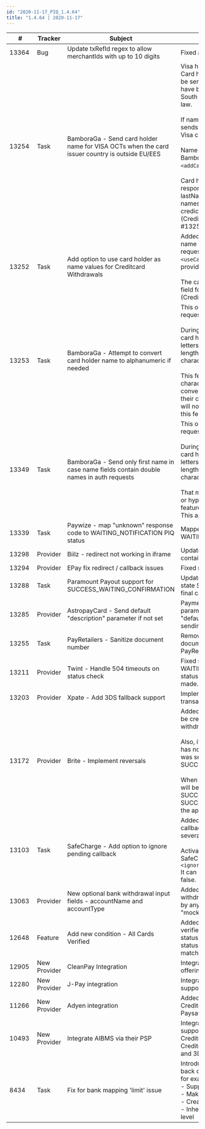 ```yaml
--- 
id: "2020-11-17_PIQ_1.4.64"
title: "1.4.64 | 2020-11-17"
--- 
```



| #     | Tracker     | Subject   | Description    |
|-------|-------------|-----------|----------------|
| 13364 | Bug | Update txRefId regex to allow merchantIds with up to 10 digits | Fixed a bug validating MIDs that has 10 digits |
| 13254 | Task | BamboraGa - Send card holder name for VISA OCTs when the card issuer country is outside EU/EES | Visa has a current requirement for OCT transactions. Card holder names (first name and last name) should be sent in authorization requests for Visa cards that have been issued outside EU or EEA. Cards issued in South Africa are required to have card holder names by law.<br/><br/>If name field support has been enabled this feature sends card holder names for OCT transactions using Visa cards issued outside EU/EEA.<br/><br/>Name field support for OCTs is enabled in BamboraGaConfig with: `<addCardHolderName>true</addCardHolderName>`. <br/><br/>Card holder names are by default taken from the response of MerchantVerifyUser (firstName and lastName) This can be overridden so card holder names will be taken from cardHolder value in the credicard withdrawal request (CreditcardWithdrawalInput) as described in ticket #13252  |
| 13252 | Task | Add option to use card holder as name values for Creditcard Withdrawals | Added a feature flag to enable sending card holder as name values for OCT transactions in authorization requests. Enabled by adding `<useCardholderAsName>true</useCardholderAsName>` in provider account config. <br/><br/>The card holder value is the value in the cardHolder field found in the creditcard withdrawal request (CreditcardWithdrawalInput). |
| 13253 | Task | BamboraGa - Attempt to convert card holder name to alphanumeric if needed | This only applies if sending card holder in authorization requests is enabled.<br/><br/>During authorization requests, BamboraGa accept only card holder names that are alphanumeric (a-z, A-Z letters or 0-9 digits) and of min length 1 and of max length 35. Having a card holder name with any other characters will cause the transaction to fail.<br/><br/> This feature will attempt to convert non alphanumeric characters to alphanumeric. For example: å will be converted to a, Š to S (characters will be converted to their canonical form). But some characters, like Cyrillic, will not be able to be converted to a latin character with this feature. |
| 13349 | Task | BamboraGa - Send only first name in case name fields contain double names in auth requests | This only applies if sending card holder in authorization requests is enabled.<br/><br/>During authorization requests BamboraGa accept only card holder names that are alphanumeric (a-z, A-Z letters or 0-9 digits) and of min length 1 and of max length 35. Having a card holder name with any other characters will cause the transaction to fail.<br/><br/> That means that any name sent cannot contain space or hyphen characters like in double names. This feature will send only the first name in a double name. This applies for both first names and family names. |
| 13339 | Task | Paywize - map "unknown" response code to WAITING_NOTIFICATION PIQ status | Mapped "unknown" response code to WAITING_NOTIFICATION status |
| 13298 | Provider | Biilz - redirect not working in iframe | Updated so that it's now possible to set the redirect container settings from BiilzConfig. |
| 13294 | Provider | EPay fix redirect / callback issues | Fixed redirect and callback issues for Epay 3DS. |
| 13288 | Task | Paramount Payout support for SUCCESS_WAITING_CONFIRMATION | Updated Paramount payouts to set the transactions to state SUCCESS_WAITING_CONFIRMATION until the final callback is received. |
| 13285 | Provider | AstropayCard - Send default "description" parameter if not set | PaymentIQ now sends value "NA" as the "description" parameter to AstropayCard if it's not set by the "defaultDescriptor" entry in the configuration. Not sending this parameter caused declined transactions. |
| 13255 | Task | PayRetailers - Sanitize document number | Removing all non-numerical characters from the documentNumber parameter before sending it to PayRetailers |
| 13211 | Provider | Twint - Handle 504 timeouts on status check | Fixed so that PIQ sets the status back to WAITING_INPUT when receiving 504 timeouts on the status request. This will allow a new status check to be made. |
| 13203 | Provider | Xpate - Add 3DS fallback support | Implemented support for credit card 3DS fallback transactions for Xpate. |
| 13172 | Provider | Brite - Implement reversals | Added support for reversals. A reversal transaction will be created if PIQ receives a failure callback for a withdrawal that was successfully sent to Brite.<br/><br/>Also, if a withdrawal was successfully sent but Brite has not yet sent a confirmation callback that the money was sent, the status in PIQ will be SUCCESS_WAITING_CONFIRMATION. <br/><br/>When the confirmation callback is received the status will be changed to either SUCCESS_WITHDRAWAL_AUTO_APPROVAL or SUCCESS_WITHDRAWAL_APPROVAL depending on the approval method. |
| 13103 | Task | SafeCharge - Add option to ignore pending callback | Added a configuration option to ignore the pending callbacks that can cause issues if SafeCharge sends several callbacks at the same time. <br/><br/>Activate this feature by adding the following in SafeChargeRestConfig:<br/>`<ignorePendingCallback>true</ignorePendingCallback>`<br/>It can be used both on account and top level. Default is false. |
| 13063 | Provider | New optional bank withdrawal input fields - accountName and accountType | Added two new fields that can be used with bank withdrawal TxTypes. The fields are currently not used by any provider, its use right now is only with the "mock" provider ManualBanking. |
| 12648 | Feature | Add new condition - All Cards Verified | Added a custom condition for Approval rules that verifies that all the user's accounts with a specified status and provider type has the specified verification status. Also added new actions to send email alerts on match. |
| 12905 | New Provider | CleanPay Integration | Integrated CleanPay which is a credit card provider offering 3DS deposits.|
| 12280 | New Provider | J-Pay integration | Integrated provider JPay which is a voucher solution supporting only deposits.  |
| 11266 | New Provider | Adyen integration | Added new payment methods to Adyen integration. Creditcard (including Auth, Capture, Void), Trustly, Paysafecard, Giropay and Swish. |
| 10493 | New Provider | Integrate AIBMS via their PSP  | Integrated AIBMS, a new credit card processor that supports CreditcardDeposit, Capture, Void, Refund, CreditcardWithdrawal and CreditcardAccountVerification with external 3DSv1 and 3DS2.|
| 8434 | Task | Fix for bank mapping 'limit' issue | Introducing a new bank mapping view in PaymentIQ back office, which will replace the `<bankMappings>` used for example in InPayConfig and others. This will:<br/> - Support having more records than today<br/> - Make it possible to search for mappings<br/> - Create one mapping for one environment<br/> - Inherit and override bank mapping on a merchant level |
